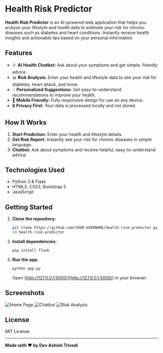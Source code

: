 # Health Risk Predictor

**Health Risk Predictor** is an AI-powered web application that helps you analyze your lifestyle and health data to estimate your risk for chronic diseases such as diabetes and heart conditions. Instantly receive health insights and actionable tips based on your personal information.

## Features

- 🩺 **AI Health Chatbot:** Ask about your symptoms and get simple, friendly advice.
- 📊 **Risk Analysis:** Enter your health and lifestyle data to see your risk for diabetes, heart attack, and more.
- 💡 **Personalized Suggestions:** Get easy-to-understand recommendations to improve your health.
- 📱 **Mobile Friendly:** Fully responsive design for use on any device.
- 🔒 **Privacy First:** Your data is processed locally and not stored.

## How It Works

1. **Start Prediction:** Enter your health and lifestyle details.
2. **Get Risk Report:** Instantly see your risk for chronic diseases in simple language.
3. **Chatbot:** Ask about symptoms and receive helpful, easy-to-understand advice.

## Technologies Used

- Python 3 & Flask
- HTML5, CSS3, Bootstrap 5
- JavaScript

## Getting Started

1. **Clone the repository:**
    ```bash
    git clone https://github.com/YOUR-USERNAME/health-risk-predictor.git
    cd health-risk-predictor
    ```

2. **Install dependencies:**
    ```bash
    pip install flask
    ```

3. **Run the app:**
    ```bash
    python app.py
    ```
    Open [http://127.0.0.1:5000/](http://127.0.0.1:5000/) in your browser.

## Screenshots

![Home Page](screenshots/home.png)
![Chatbot](screenshots/chatbot.png)
![Risk Analysis](screenshots/risk_analysis.png)

## License

MIT License

---

**Made with ❤️ by Dev Ashish Trivedi**
